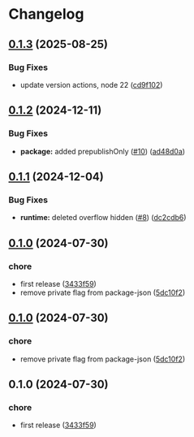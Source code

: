 # Changelog

## [0.1.3](https://github.com/diplodoc-platform/folding-headings-extension/compare/v0.1.2...v0.1.3) (2025-08-25)


### Bug Fixes

* update version actions, node 22 ([cd9f102](https://github.com/diplodoc-platform/folding-headings-extension/commit/cd9f1020b37a533e64e9a3d599b5f1ef520b71c3))

## [0.1.2](https://github.com/diplodoc-platform/folding-headings-extension/compare/v0.1.1...v0.1.2) (2024-12-11)


### Bug Fixes

* **package:** added prepublishOnly ([#10](https://github.com/diplodoc-platform/folding-headings-extension/issues/10)) ([ad48d0a](https://github.com/diplodoc-platform/folding-headings-extension/commit/ad48d0a8644e51c2c95a9ce55db4ee0b50084743))

## [0.1.1](https://github.com/diplodoc-platform/folding-headings-extension/compare/v0.1.0...v0.1.1) (2024-12-04)


### Bug Fixes

* **runtime:** deleted overflow hidden ([#8](https://github.com/diplodoc-platform/folding-headings-extension/issues/8)) ([dc2cdb6](https://github.com/diplodoc-platform/folding-headings-extension/commit/dc2cdb6389b21b8d75e0d458874005c71685a1af))

## [0.1.0](https://github.com/diplodoc-platform/folding-headings-extension/compare/v0.1.0...v0.1.0) (2024-07-30)


### chore

* first release ([3433f59](https://github.com/diplodoc-platform/folding-headings-extension/commit/3433f59dffb515f0a2bb9f15027ba5589056a615))
* remove private flag from package-json ([5dc10f2](https://github.com/diplodoc-platform/folding-headings-extension/commit/5dc10f2d27e15a14b52d28e915f9fe45fa698cff))

## [0.1.0](https://github.com/diplodoc-platform/folding-headings-extension/compare/v0.1.0...v0.1.0) (2024-07-30)


### chore

* remove private flag from package-json ([5dc10f2](https://github.com/diplodoc-platform/folding-headings-extension/commit/5dc10f2d27e15a14b52d28e915f9fe45fa698cff))

## 0.1.0 (2024-07-30)


### chore

* first release ([3433f59](https://github.com/diplodoc-platform/folding-headings-extension/commit/3433f59dffb515f0a2bb9f15027ba5589056a615))
